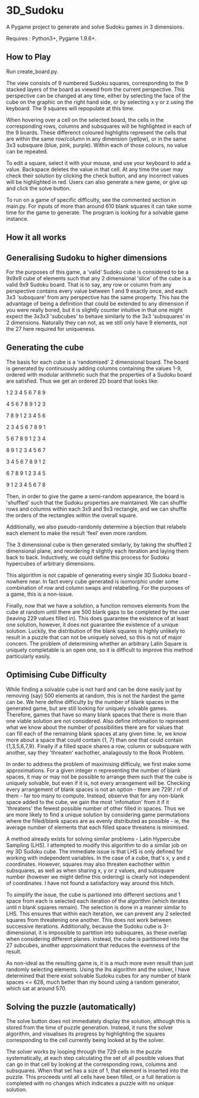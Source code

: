 # 3D_Sudoku
A Pygame project to generate and solve Sudoku games in 3 dimensions.

Requires : Python3+, Pygame 1.9.6+.


## How to Play

Run create_board.py.

The view consists of 9 numbered Sudoku squares, corresponding to the 9 stacked layers of 
the board as viewed from the current perspective. This perspective can be changed at any time, either by selecting the face of 
the cube on the graphic on the right hand side, or by selecting x y or z using the keyboard. The 9 squares will repopulate at
this time.

When hovering over a cell on the selected board, the cells in the corresponding rows, columns and subsquares will be highlighted
in each of the 9 boards. These differenct coloured highlights represent the cells that are within the same row/column in any dimension
(yellow), or in the same 3x3 subsquare (blue, pink, purple). Within each of those colours, no value can be repeated.

To edit a square, select it with your mouse, and use your keyboard to add a value. Backspace deletes the value in that cell. At any
time the user may check their solution by clicking the check button, and any incorrect values will be highlighted in red. Users
can also generate a new game, or give up and click the solve button.

To run on a game of specific difficulty, see the commented section in main.py. For inputs of more than around 610 blank squares it can take some time for the game to generate. The program is looking for a solvable game instance.


## How it all works

## Generalising Sudoku to higher dimensions

For the purposes of this game, a 'valid' Sudoku cube is considered to be a 9x9x9 cube of elements such that any 2 dimensional
'slice' of the cube is a valid 9x9 Sudoku board. That is to say, any row or column from any perspective contains every value
between 1 and 9 exactly once, and each 3x3 'subsquare' from any perspective has the same property. This has the advantage of being a definition that could be extended to any dimension if you were really bored, but it is slightly counter intuitive in that one might expect the 3x3x3 'subcubes' to behave similarly to the 3x3 'subsquares' in 2 dimensions. Naturally they can not, as we still only have 9 elements, not the 27 here required for uniqueness.


## Generating the cube

The basis for each cube is a 'randomised' 2 dimensional board. The board is generated by continuously adding columns containing
the values 1-9, ordered with modular arithmetic such that the properties of a Sudoku board are satisfied. Thus we get an ordered
2D board that looks like:

1 2 3 4 5 6 7 8 9

4 5 6 7 8 9 1 2 3

7 8 9 1 2 3 4 5 6

2 3 4 5 6 7 8 9 1

5 6 7 8 9 1 2 3 4

8 9 1 2 3 4 5 6 7

3 4 5 6 7 8 9 1 2

6 7 8 9 1 2 3 4 5

9 1 2 3 4 5 6 7 8


Then, in order to give the game a semi-random appearance, the board is 'shuffled' such that the Sudoku properties are maintained.
We can shuffle rows and columns within each 3x9 and 9x3 rectangle, and we can shuffle the orders of the rectangles within
the overall square.

Additionally, we also pseudo-randomly determine a bijection that relabels each element to make the result 'feel' even more random.

The 3 dimensional cube is then generated similarly, by taking the shuffled 2 dimensional plane, and reordering it slightly each
iteration and laying them back to back. Inductively, we could define this process for Sudoku hypercubes of arbitrary dimensions. 

This algorithm is not capable of generating every single 3D Sudoku board - nowhere near. In fact every cube generated is isomorphic under some combination of row and column swaps and relabelling. For the purposes of a game, this is a non-issue.

Finally, now that we have a solution, a function removes elements from the cube at random until there are 500 blank gaps to be
completed by the user (leaving 229 values filled in). This does guarantee the existence of at least one solution, however, it does
not guarantee the existence of a unique solution. Luckily, the distribution of the blank squares is highly unlikely to result in
a puzzle that can not be uniquely solved, so this is not of major concern. The problem of determining whether an arbitrary Latin Square is uniquely completable is an open one, so it is difficult to improve this method particularly easily.


## Optimising Cube Difficulty

While finding a solvable cube is not hard and can be done easily just by removing (say) 500 elements at random, this is not the hardest the game can be. We here define difficulty by the number of blank spaces in the generated game, but are still looking for uniquely solvable games. Therefore, games that have so many blank spaces that there is more than one viable solution are not considered. Also define infomation to represent what we know about the number of possibilities there are for values that can fill each of the remaining blank spaces at any given time. Ie, we know more about a space that could contain {1, 7} than one that could contain {1,3,5,6,7,9}. Finally if a filled space shares a row, column or subsquare with another, say they 'threaten' eachother, analagously to the Rook Problem.

In order to address the problem of maximising difficuly, we first make some approximations. For a given integer n representing the number of blank spaces, it may or may not be possible to arrange them such that the cube is uniquely solvable, but even if it is, not every arrangement will be. Checking every arrangement of blank spaces is not an option - there are 729! / n! of them - far too many to compute. Instead, observe that for any non-blank space added to the cube, we gain the most 'infomation' from it if it 'threatens' the fewest possible number of other filled in spaces. Thus we are more likely to find a unique solution by considering game permutations where the filled/blank spaces are as evenly distributed as possible - ie, the average number of elements that each filled space threatens is minimised.

A method already exists for solving similar problems - Latin Hypercube Sampling (LHS). I attempted to modify this algorithm to do a similar job on my 3D Sudoku cube. The immediate issue is that LHS is only defined for working with independent variables. In the case of a cube, that's x, y and z coordinates. However, squares may also threaten eachother within subsquares, as well as when sharing x, y or z values, and subsquare number (however we might define this ordering) is clearly not independent of coordinates. I have not found a satisfactory way around this hitch.

To simplify the issue, the cube is partioned into different sections and 1 space from each is selected each iteration of the algorithm (which iterates until n blank squares remain). The selection is done in a manner similar to LHS. This ensures that within each iteration, we can prevent any 2 selected squares from threatening one another. This does not work between successive iterations. Additionally, because the Sudoku cube is 3-dimensional, it is impossible to partition into subsquares, as these overlap when considering different planes. Instead, the cube is partitioned into the 27 subcubes, another approximationt that reduces the evenness of the result.

As non-ideal as the resulting game is, it is a much more even result than just randomly selecting elements. Using the lhs algorithm and the solver, I have determined that there exist solvable Sudoku cubes for any number of blank spaces <= 628, much better than my bound using a random generator, which sat at around 570.


## Solving the puzzle (automatically)

The solve button does not immediately display the solution, although this is stored from the time of puzzle generation. Instead, it
runs the solver algorithm, and visualises its progress by highlighting the squares corresponding to the cell currently being looked
at by the solver.

The solver works by looping through the 729 cells in the puzzle systematically, at each step calculating the set of all possible values
that can go in that cell by looking at the corresponding rows, columns and subsquares. When that set has a size of 1, that element is
inserted into the puzzle. This proceeds until all cells have been filled, or a full iteration is completed with no changes which indicates a puzzle with no unique solution.
